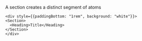 A section creates a distinct segment of atoms

```react
<div style={{paddingBottom: "1rem", background: "white"}}>
<Section>
  <Heading>Title</Heading>
</Section>
</div>
```
